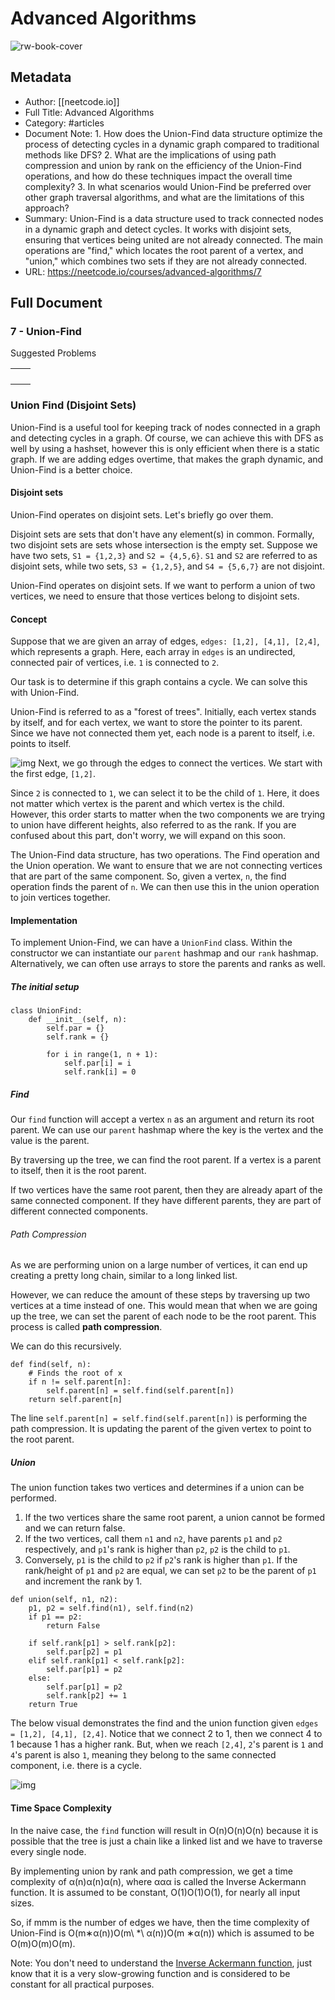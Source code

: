 # Advanced Algorithms

![rw-book-cover](https://readwise-assets.s3.amazonaws.com/static/images/article4.6bc1851654a0.png)

## Metadata
- Author: [[neetcode.io]]
- Full Title: Advanced Algorithms
- Category: #articles
- Document Note: 1. How does the Union-Find data structure optimize the process of detecting cycles in a dynamic graph compared to traditional methods like DFS?
   2. What are the implications of using path compression and union by rank on the efficiency of the Union-Find operations, and how do these techniques impact the overall time complexity?
   3. In what scenarios would Union-Find be preferred over other graph traversal algorithms, and what are the limitations of this approach?
- Summary: Union-Find is a data structure used to track connected nodes in a dynamic graph and detect cycles. It works with disjoint sets, ensuring that vertices being united are not already connected. The main operations are "find," which locates the root parent of a vertex, and "union," which combines two sets if they are not already connected.
- URL: https://neetcode.io/courses/advanced-algorithms/7

## Full Document
###  7 - Union-Find

Suggested Problems

|  |  |
| --- | --- |
|  |  |  |
|  |  |
|  |  |  |
|  |  |  |

### Union Find (Disjoint Sets)

Union-Find is a useful tool for keeping track of nodes connected in a graph and detecting cycles in a graph. Of course, we can achieve this with DFS as well by using a hashset, however this is only efficient when there is a static graph. If we are adding edges overtime, that makes the graph dynamic, and Union-Find is a better choice.

#### Disjoint sets

Union-Find operates on disjoint sets. Let's briefly go over them.

Disjoint sets are sets that don't have any element(s) in common. Formally, two disjoint sets are sets whose intersection is the empty set. Suppose we have two sets, `S1 = {1,2,3}` and `S2 = {4,5,6}`. `S1` and `S2` are referred to as disjoint sets, while two sets, `S3 = {1,2,5}`, and `S4 = {5,6,7}` are not disjoint.

Union-Find operates on disjoint sets. If we want to perform a union of two vertices, we need to ensure that those vertices belong to disjoint sets.

#### Concept

Suppose that we are given an array of edges, `edges: [1,2], [4,1], [2,4]`, which represents a graph. Here, each array in `edges` is an undirected, connected pair of vertices, i.e. `1` is connected to `2`.

Our task is to determine if this graph contains a cycle. We can solve this with Union-Find.

Union-Find is referred to as a "forest of trees". Initially, each vertex stands by itself, and for each vertex, we want to store the pointer to its parent. Since we have not connected them yet, each node is a parent to itself, i.e. points to itself.

![img](https://imagedelivery.net/CLfkmk9Wzy8_9HRyug4EVA/361f46bc-4999-4e55-65d1-85f114129600/sharpen=1)
Next, we go through the edges to connect the vertices. We start with the first edge, `[1,2]`.

Since `2` is connected to `1`, we can select it to be the child of `1`. Here, it does not matter which vertex is the parent and which vertex is the child. However, this order starts to matter when the two components we are trying to union have different heights, also referred to as the rank. If you are confused about this part, don't worry, we will expand on this soon.

The Union-Find data structure, has two operations. The Find operation and the Union operation. We want to ensure that we are not connecting vertices that are part of the same component. So, given a vertex, `n`, the find operation finds the parent of `n`. We can then use this in the union operation to join vertices together.

#### Implementation

To implement Union-Find, we can have a `UnionFind` class. Within the constructor we can instantiate our `parent` hashmap and our `rank` hashmap. Alternatively, we can often use arrays to store the parents and ranks as well.

##### The initial setup

```
class UnionFind:
    def __init__(self, n):
        self.par = {}
        self.rank = {}

        for i in range(1, n + 1):
            self.par[i] = i
            self.rank[i] = 0
```

##### Find

Our `find` function will accept a vertex `n` as an argument and return its root parent. We can use our `parent` hashmap where the key is the vertex and the value is the parent.

By traversing up the tree, we can find the root parent. If a vertex is a parent to itself, then it is the root parent.

If two vertices have the same root parent, then they are already apart of the same connected component. If they have different parents, they are part of different connected components.

###### Path Compression

As we are performing union on a large number of vertices, it can end up creating a pretty long chain, similar to a long linked list.

However, we can reduce the amount of these steps by traversing up two vertices at a time instead of one. This would mean that when we are going up the tree, we can set the parent of each node to be the root parent. This process is called **path compression**.

We can do this recursively.

```
def find(self, n):
    # Finds the root of x
    if n != self.parent[n]:
        self.parent[n] = self.find(self.parent[n])
    return self.parent[n]
```

The line `self.parent[n] = self.find(self.parent[n])` is performing the path compression. It is updating the parent of the given vertex to point to the root parent.

##### Union

The union function takes two vertices and determines if a union can be performed.

1. If the two vertices share the same root parent, a union cannot be formed and we can return false.
2. If the two vertices, call them `n1` and `n2`, have parents `p1` and `p2` respectively, and `p1`'s rank is higher than `p2`, `p2` is the child to `p1`.
3. Conversely, `p1` is the child to `p2` if `p2`'s rank is higher than `p1`. If the rank/height of `p1` and `p2` are equal, we can set `p2` to be the parent of `p1` and increment the rank by 1.

```
def union(self, n1, n2):
    p1, p2 = self.find(n1), self.find(n2)
    if p1 == p2:
        return False

    if self.rank[p1] > self.rank[p2]:
        self.par[p2] = p1
    elif self.rank[p1] < self.rank[p2]:
        self.par[p1] = p2
    else:
        self.par[p1] = p2
        self.rank[p2] += 1
    return True
```

The below visual demonstrates the find and the union function given `edges = [1,2], [4,1], [2,4]`. Notice that we connect 2 to 1, then we connect 4 to 1 because 1 has a higher rank. But, when we reach `[2,4]`, `2`'s parent is `1` and `4`'s parent is also `1`, meaning they belong to the same connected component, i.e. there is a cycle.

![img](https://imagedelivery.net/CLfkmk9Wzy8_9HRyug4EVA/3459bbfd-9b91-4eba-8467-917697776a00/sharpen=1)
#### Time Space Complexity

In the naive case, the `find` function will result in O(n)O(n)O(n) because it is possible that the tree is just a chain like a linked list and we have to traverse every single node.

By implementing union by rank and path compression, we get a time complexity of α(n)α(n)α(n), where ααα is called the Inverse Ackermann function. It is assumed to be constant, O(1)O(1)O(1), for nearly all input sizes.

So, if mmm is the number of edges we have, then the time complexity of Union-Find is O(m∗α(n))O(m\ \*\ α(n))O(m ∗α(n)) which is assumed to be O(m)O(m)O(m).

Note: You don't need to understand the [Inverse Ackermann function](https://en.wikipedia.org/wiki/Ackermann_function), just know that it is a very slow-growing function and is considered to be constant for all practical purposes.

